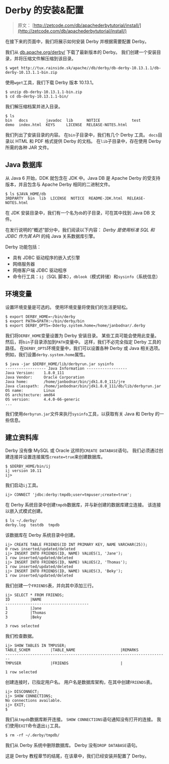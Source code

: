 # Derby 的安装&配置

> 原文： [http://zetcode.com/db/apachederbytutorial/install/](http://zetcode.com/db/apachederbytutorial/install/)

在接下来的页面中，我们将展示如何安装 Derby 并根据需要配置 Derby。

我们从 [db.apache.org/derby/](http://db.apache.org/derby/) 下载了最新版本的 Derby。 我们创建一个安装目录，并将压缩文件解压缩到该目录。

```
$ wget http://tux.rainside.sk/apache//db/derby/db-derby-10.13.1.1/db-derby-10.13.1.1-bin.zip

```

使用`wget`工具，我们下载 Derby 版本 10.13.1。

```
$ unzip db-derby-10.13.1.1-bin.zip 
$ cd db-derby-10.13.1.1-bin/

```

我们解压缩档案并进入目录。

```
$ ls
bin   docs        javadoc  lib      NOTICE              test
demo  index.html  KEYS     LICENSE  RELEASE-NOTES.html

```

我们列出了安装目录的内容。 在`bin`子目录中，我们有几个 Derby 工具。 `docs`目录以 HTML 和 PDF 格式提供 Derby 的文档。 在`lib`子目录中，存在使用 Derby 所需的各种 JAR 文件。

## Java 数据库

从 Java 6 开始，DDK 就包含在 JDK 中。Java DB 是 Apache Derby 的受支持版本，并且包含与 Apache Derby 相同的二进制文件。

```
$ ls $JAVA_HOME/db
3RDPARTY  bin  lib  LICENSE  NOTICE  README-JDK.html  RELEASE-NOTES.html

```

在 JDK 安装目录中，我们有一个名为`db`的子目录，可在其中找到 Java DB 文件。

在发行说明的“概述”部分中，我们阅读以下内容： _Derby 是使用标准 SQL 和 JDBC 作为其 API_ 的纯 Java 关系数据库引擎。

Derby 功能包括：

*   具有 JDBC 驱动程序的嵌入式引擎
*   网络服务器
*   网络客户端 JDBC 驱动程序
*   命令行工具：`ij`（SQL 脚本），`dblook`（模式转储）和`sysinfo`（系统信息）

## 环境变量

设置环境变量是可选的。 使用环境变量将使我们的生活更轻松。

```
$ export DERBY_HOME=~/bin/derby
$ export PATH=$PATH:~/bin/derby/bin
$ export DERBY_OPTS=-Dderby.system.home=/home/janbodnar/.derby

```

我们将`DERBY_HOME`变量设置为 Derby 安装目录。 某些工具可能会使用此变量。 然后，将`bin`子目录添加到`PATH`变量中。 这样，我们不必完全指定 Derby 工具的路径。 在`DERBY_OPTS`环境变量中，我们可以设置各种 Derby 或 Java 相关选项。 例如，我们设置`derby.system.home`属性。

```
$ java -jar $DERBY_HOME/lib/derbyrun.jar sysinfo
------------------ Java Information ------------------
Java Version:    1.8.0_111
Java Vendor:     Oracle Corporation
Java home:       /home/janbodnar/bin/jdk1.8.0_111/jre
Java classpath:  /home/janbodnar/bin/jdk1.8.0_111/db/lib/derbyrun.jar
OS name:         Linux
OS architecture: amd64
OS version:      4.4.0-66-generic
...

```

我们使用`derbyrun.jar`文件来执行`sysinfo`工具，以获取有关 Java 和 Derby 的一些信息。

## 建立资料库

Derby 没有像 MySQL 或 Oracle 这样的`CREATE DATABASE`语句。 我们必须通过创建连接并设置连接属性`create=true`来创建数据库。

```
$ $DERBY_HOME/bin/ij
ij version 10.11
ij>

```

我们启动`ij`工具。

```
ij> CONNECT 'jdbc:derby:tmpdb;user=tmpuser;create=true';

```

在 Derby 系统目录中创建`tmpdb`数据库，并与新创建的数据库建立连接。 该连接以嵌入式模式创建。

```
$ ls ~/.derby/
derby.log  testdb  tmpdb

```

该数据库在 Derby 系统目录中创建。

```
ij> CREATE TABLE FRIENDS(ID INT PRIMARY KEY, NAME VARCHAR(25));
0 rows inserted/updated/deleted
ij> INSERT INTO FRIENDS(ID, NAME) VALUES(1, 'Jane');
1 row inserted/updated/deleted
ij> INSERT INTO FRIENDS(ID, NAME) VALUES(2, 'Thomas');
1 row inserted/updated/deleted
ij> INSERT INTO FRIENDS(ID, NAME) VALUES(3, 'Beky');
1 row inserted/updated/deleted

```

我们创建一个`FRIENDS`表，并向其中添加三行。

```
ij> SELECT * FROM FRIENDS;
ID         |NAME                     
-------------------------------------
1          |Jane                     
2          |Thomas                   
3          |Beky                     

3 rows selected

```

我们检查数据。

```
ij> SHOW TABLES IN TMPUSER;
TABLE_SCHEM         |TABLE_NAME                    |REMARKS             
------------------------------------------------------------------------
TMPUSER             |FRIENDS                       |                    

1 row selected

```

创建连接时，已指定用户名。 用户名是数据库架构，在其中创建`FRIENDS`表。

```
ij> DISCONNECT;
ij> SHOW CONNECTIONS;
No connections available.
ij> EXIT;
$ 

```

我们从`tmpdb`数据库断开连接。 `SHOW CONNECTIONS`语句通知没有打开的连接。 我们使用`EXIT`命令退出`ij`工具。

```
$ rm -rf ~/.derby/tmpdb/

```

我们从 Derby 系统中删除数据库。 Derby 没有`DROP DATABASE`语句。

这是 Derby 教程章节的结尾，在该章中，我们已经安装并配置了 Derby。